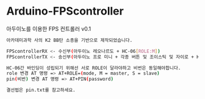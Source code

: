 # Arduino-FPScontroller
아두이노를 이용한 FPS 컨트롤러 v0.1

```sh
아카데미과학 사의 K2 BB탄 소총을 기반으로 제작되었습니다.

FPScontrollerRX <- 수신부(아두이노 레오나르도 + HC-06[ROLE:M])
FPScontrollerTX <- 송신부(아두이노 프로 미니 + 각종 버튼 및 조이스틱 및 자이로 + HC-06[ROLE:S])

HC-06간 바인딩이 성립되기 위해선 서로 ROLE이 달라야하고 비번은 동일해야합니다.
role 변경 AT 명령 => AT+ROLE=(mode, M = master, S = slave)
pin(비번) 변경 AT 명령 => AT+PIN(password)

결선법은 pin.txt를 참고하세요.
```
